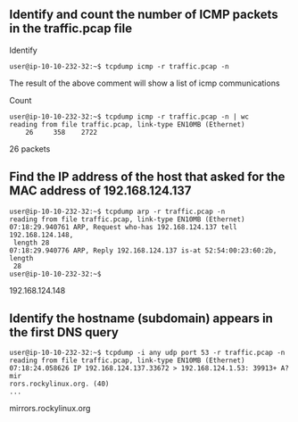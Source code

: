 ## Identify and count the number of ICMP packets in the traffic.pcap file

Identify
  
    user@ip-10-10-232-32:~$ tcpdump icmp -r traffic.pcap -n

The result of the above comment will show a list of icmp communications

Count
    
    user@ip-10-10-232-32:~$ tcpdump icmp -r traffic.pcap -n | wc
    reading from file traffic.pcap, link-type EN10MB (Ethernet)
        26     358    2722

26 packets

## Find the IP address of the host that asked for the MAC address of 192.168.124.137

    user@ip-10-10-232-32:~$ tcpdump arp -r traffic.pcap -n
    reading from file traffic.pcap, link-type EN10MB (Ethernet)
    07:18:29.940761 ARP, Request who-has 192.168.124.137 tell 192.168.124.148,
     length 28
    07:18:29.940776 ARP, Reply 192.168.124.137 is-at 52:54:00:23:60:2b, length
     28
    user@ip-10-10-232-32:~$ 
    
192.168.124.148

## Identify the hostname (subdomain) appears in the first DNS query

    user@ip-10-10-232-32:~$ tcpdump -i any udp port 53 -r traffic.pcap -n
    reading from file traffic.pcap, link-type EN10MB (Ethernet)
    07:18:24.058626 IP 192.168.124.137.33672 > 192.168.124.1.53: 39913+ A? mir
    rors.rockylinux.org. (40)
    ...

mirrors.rockylinux.org
